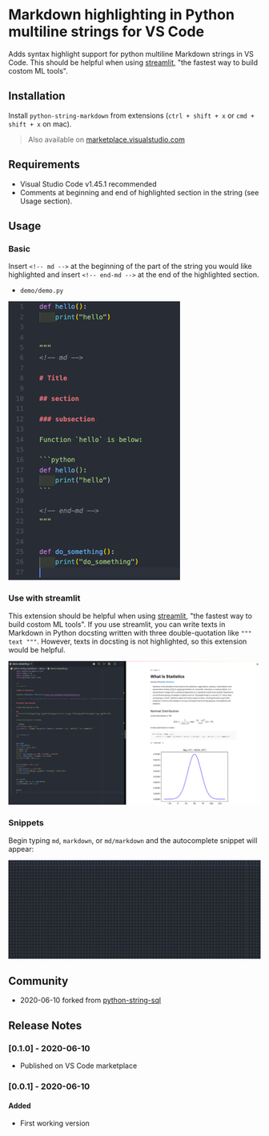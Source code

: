 # Markdown highlighting in Python multiline strings for VS Code

Adds syntax highlight support for python multiline Markdown strings in VS Code.
This should be helpful when using [streamlit](https://github.com/streamlit/streamlit), "the fastest way to build costom ML tools".

## Installation

Install `python-string-markdown` from extensions (`ctrl + shift + x` or `cmd + shift + x` on mac).

> Also available on [marketplace.visualstudio.com](https://marketplace.visualstudio.com/items?itemName=nukopy.python-string-markdown)

## Requirements

- Visual Studio Code v1.45.1 recommended
- Comments at beginning and end of highlighted section in the string (see Usage section).

## Usage

### Basic

Insert `<!-- md -->` at the beginning of the part of the string you would like highlighted and insert `<!-- end-md -->` at the end of the highlighted section.

- `demo/demo.py`

![Example](demo/demo.png)

### Use with streamlit

This extension should be helpful when using [streamlit](https://github.com/streamlit/streamlit), "the fastest way to build costom ML tools".
If you use streamlit, you can write texts in Markdown in Python docsting written with three double-quotation like `""" text """`.
However, texts in docsting is not highlighted, so this extension would be helpful.

![Example-streamlit](demo/demo-streamlit.png)

### Snippets

Begin typing `md`, `markdown`, or `md/markdown` and the autocomplete snippet will appear:

![Snippet](demo/snippet.gif)

## Community

- 2020-06-10 forked from [python-string-sql](https://github.com/ptweir/python-string-sql)

## Release Notes

### [0.1.0] - 2020-06-10

- Published on VS Code marketplace

### [0.0.1] - 2020-06-10

#### Added

- First working version
